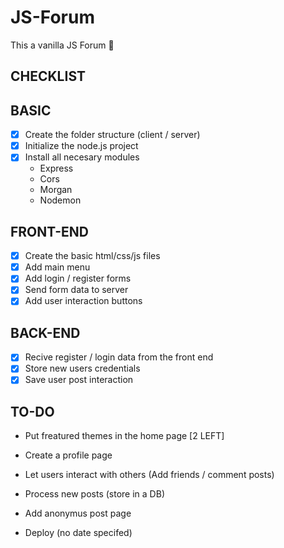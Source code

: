 # JS-Forum
This a vanilla JS Forum 💬

## CHECKLIST
## BASIC
- [x] Create the folder structure (client / server)
- [x] Initialize the node.js project
- [x] Install all necesary modules
    - Express
    - Cors
    - Morgan
    - Nodemon

## FRONT-END
- [x] Create the basic html/css/js files
- [x] Add main menu
- [x] Add login / register forms
- [x] Send form data to server
- [x] Add user interaction buttons

## BACK-END
- [x] Recive register / login data from the front end
- [x] Store new users credentials
- [x] Save user post interaction

## TO-DO
- Put freatured themes in the home page [2 LEFT]
- Create a profile page
- Let users interact with others (Add friends / comment posts)
- Process new posts (store in a DB)
- Add anonymus post page


- Deploy (no date specifed)